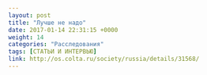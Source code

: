 ```yaml
---
layout: post
title: "Лучше не надо"
date: 2017-01-14 22:31:15 +0000
weight: 14
categories: "Расследования"
tags: [СТАТЬИ И ИНТЕРВЬЮ]
link: http://os.colta.ru/society/russia/details/31568/
---
```

